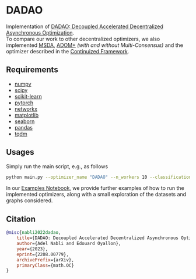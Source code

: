 # DADAO
Implementation of [DADAO: Decoupled Accelerated Decentralized Asynchronous Optimization]( https://arxiv.org/pdf/2208.00779.pdf ). \
To compare our work to other decentralized optimizers, we also implemented [MSDA](https://arxiv.org/pdf/1702.08704.pdf), [ADOM+](https://openreview.net/attachment?id=L8-54wkift&name=supplementary_material) _(with and without Multi-Consensus)_ and the optimizer described in the [Continuized Framework](https://arxiv.org/pdf/2106.07644.pdf).

## Requirements
* [numpy](https://numpy.org/)
* [scipy](https://scipy.org/)
* [scikit-learn](https://scikit-learn.org/stable/)
* [pytorch](https://pytorch.org/)
* [networkx](https://networkx.github.io/)
* [matplotlib](https://matplotlib.org/)
* [seaborn](https://seaborn.pydata.org/)
* [pandas](https://pandas.pydata.org/)
* [tqdm](https://tqdm.github.io/)

## Usages
Simply run the main script, e.g., as follows
```bash
python main.py --optimizer_name "DADAO" --n_workers 10 --classification True --graph_type "random_geom" --t_max 200
```
In our [Examples Notebook]( https://github.com/AdelNabli/DADAO/blob/main/Examples.ipynb), we provide further examples of how to run the implemented optimizers, along with a small exploration of the datasets and graphs considered.

## Citation
```bibtex
@misc{nabli2022dadao,
    title={DADAO: Decoupled Accelerated Decentralized Asynchronous Optimization},
    author={Adel Nabli and Edouard Oyallon},
    year={2023},
    eprint={2208.00779},
    archivePrefix={arXiv},
    primaryClass={math.OC}
}
```
